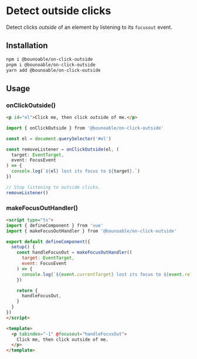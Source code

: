 # Detect outside clicks

Detect clicks _outside_ of an element by listening to its `focusout` event.

## Installation

```sh
npm i @bounoable/on-click-outside
pnpm i @bounoable/on-click-outside
yarn add @bounoable/on-click-outside
```

## Usage

### onClickOutside()

```html
<p id="el">Click me, then click outside of me.</p>
```

```ts
import { onClickOutside } from '@bounoable/on-click-outside'

const el = document.querySelector('#el')

const removeListener = onClickOutside(el, (
  target: EventTarget,
  event: FocusEvent
) => {
  console.log(`${el} lost its focus to ${target}.`)
})

// Stop listening to outside clicks.
removeListener()
```

### makeFocusOutHandler()

```html
<script type="ts">
import { defineComponent } from 'vue'
import { makeFocusOutHandler } from '@bounoable/on-click-outside'

export default defineComponent({
  setup() {
    const handleFocusOut = makeFocusOutHandler((
      target: EventTarget,
      event: FocusEvent
    ) => {
      console.log(`${event.currentTarget} lost its focus to ${event.relatedTarget}.`)
    })

    return {
      handleFocusOut,
    }
  }
})
</script>

<template>
  <p tabindex="-1" @focusout="handleFocusOut">
    Click me, then click outside of me.
  </p>
</template>
```
